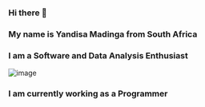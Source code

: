 ### Hi there 👋

<!--
**SbuYandisa/SbuYandisa** is a ✨ _special_ ✨ repository because its `README.md` (this file) appears on your GitHub profile.

Here are some ideas to get you started:

- 🔭 I’m currently working on ...
- 🌱 I’m currently learning ...
- 👯 I’m looking to collaborate on ...
- 🤔 I’m looking for help with ...
- 💬 Ask me about ...
- 📫 How to reach me: ...
- 😄 Pronouns: ...
- ⚡ Fun fact: ...
-->

### My name is Yandisa Madinga from South Africa


### I am a Software and Data Analysis Enthusiast
![image](https://user-images.githubusercontent.com/53038571/208651187-d29a3289-0f92-46db-a3f8-98f43648f1f6.png)
### I am currently working as a Programmer

